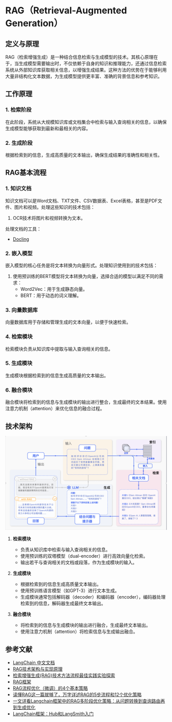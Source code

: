 # RAG（Retrieval-Augmented Generation）

## 定义与原理

RAG（检索增强生成）是一种结合信息检索与生成模型的技术。其核心原理在于，当生成模型需要输出时，不仅依赖于自身的知识和推理能力，还通过信息检索系统从外部知识库获取相关信息，以增强生成结果。这种方法的优势在于能够利用大量非结构化文本数据，为生成模型提供更丰富、准确的背景信息和参考知识。

## 工作原理

### 1. 检索阶段
在此阶段，系统从大规模知识库或文档集合中检索与输入查询相关的信息，以确保生成模型能够获取到最新和最相关的内容。

### 2. 生成阶段
根据检索到的信息，生成高质量的文本输出，确保生成结果的准确性和相关性。

## RAG基本流程

### 1. 知识文档
知识文档可以是Word文档、TXT文件、CSV数据表、Excel表格，甚至是PDF文件、图片和视频。处理这些知识的技术包括：
1. OCR技术将图片和视频转换为文本。

处理文档的工具：
- [Docling](https://github.com/DS4SD/docling)

### 2. 嵌入模型
嵌入模型的核心任务是将文本转换为向量形式。处理知识使用到的技术包括：
1. 使用预训练的BERT模型将文本转换为向量，选择合适的模型以满足不同的需求：
   - Word2Vec：用于生成静态向量。
   - BERT：用于动态的词义理解。

### 3. 向量数据库
向量数据库用于存储和管理生成的文本向量，以便于快速检索。

### 4. 检索模块
检索模块负责从知识库中提取与输入查询相关的信息。

### 5. 生成模块
生成模块根据检索到的信息生成高质量的文本输出。

### 6. 融合模块
融合模块将检索到的信息与生成模块的输出进行整合，生成最终的文本结果。使用注意力机制（attention）来优化信息的融合过程。

## 技术架构

![技术架构](./images/technical_architecture.png)

1. **检索模块**
   - 负责从知识库中检索与输入查询相关的信息。
   - 使用预训练的双塔模型（dual-encoder）进行高效向量化检索。
   - 输出若干与查询相关的文档或段落，作为生成模块的输入。

2. **生成模块**
   - 根据检索到的信息生成高质量文本输出。
   - 使用预训练语言模型（如GPT-3）进行文本生成。
   - 生成模块通常包括解码器（decoder）和编码器（encoder），编码器处理检索到的信息，解码器生成最终文本输出。

3. **融合模块**
   - 将检索到的信息与生成模块的输出进行融合，生成最终文本输出。
   - 使用注意力机制（attention）将检索信息与生成输出融合。

## 参考文献

- [LangChain 中文文档](http://python.langchain.com.cn/)
- [RAG技术架构与实现原理](https://cloud.tencent.com/developer/article/2436421)
- [检索增强生成(RAG)技术方法流程最佳实践实验探索](https://www.53ai.com/news/RAG/2024072130482.html)
- [RAG框架](https://www.53ai.com/news/RAG/2024062056319.html)
- [RAG流程优化（微调）的4个基本策略](https://cloud.tencent.com/developer/article/2433287)
- [读懂RAG这一篇就够了，万字详述RAG的5步流程和12个优化策略](https://juejin.cn/post/7329732000087572520)
- [一文详看Langchain框架中的RAG多阶段优化策略：从问题转换到查询路由再到生成优化](https://mp.weixin.qq.com/s/pK2BRLrWpEKKIPFhUtGvcg)
- [LangChain框架：Hub和LangSmith入门](https://blog.csdn.net/Wufjsjjx/article/details/140798687)